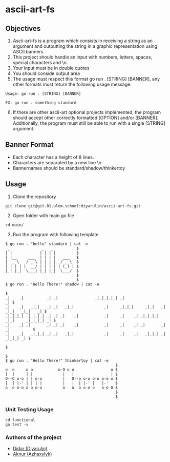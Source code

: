 # ascii-art-fs

## Objectives

1) Ascii-art-fs is a program which consists in receiving a string as an argument and outputting the string in a graphic representation using ASCII banners. 
2) This project should handle an input with numbers, letters, spaces, special characters and \n.
3) Your input must be in double quotes
4) You should conside output area
5) The usage must respect this format go run . [STRING] [BANNER], any other formats must return the following usage message:
```
Usage: go run . [STRING] [BANNER]

EX: go run . something standard
```
6) If there are other ascii-art optional projects implemented, the program should accept other correctly formatted [OPTION] and/or [BANNER].
Additionally, the program must still be able to run with a single [STRING] argument.

## Banner Format

- Each character has a height of 8 lines.
- Characters are separated by a new line \n.
- Bannernames should be standard/shadow/thinkertoy

## Usage
1) Clone the repository 
```
git clone git@git.01.alem.school:diyarulin/ascii-art-fs.git
```
2) Open folder with main.go file
```
cd main/
```
3) Run the program with following template

```
$ go run . "hello" standard | cat -e
 _              _   _          $
| |            | | | |         $
| |__     ___  | | | |   ___   $
|  _ \   / _ \ | | | |  / _ \  $
| | | | |  __/ | | | | | (_) | $
|_| |_|  \___| |_| |_|  \___/  $
                               $
                               $
$ go run . "Hello There!" shadow | cat -e
                                                                                         $
_|    _|          _| _|                _|_|_|_|_| _|                                  _| $
_|    _|   _|_|   _| _|   _|_|             _|     _|_|_|     _|_|   _|  _|_|   _|_|   _| $
_|_|_|_| _|_|_|_| _| _| _|    _|           _|     _|    _| _|_|_|_| _|_|     _|_|_|_| _| $
_|    _| _|       _| _| _|    _|           _|     _|    _| _|       _|       _|          $
_|    _|   _|_|_| _| _|   _|_|             _|     _|    _|   _|_|_| _|         _|_|_| _| $
                                                                                         $
                                                                                         $
$ go run . "Hello There!" thinkertoy | cat -e
                                                $
o  o     o o           o-O-o o                o $
|  |     | |             |   |                | $
O--O o-o | | o-o         |   O--o o-o o-o o-o o $
|  | |-' | | | |         |   |  | |-' |   |-'   $
o  o o-o o o o-o         o   o  o o-o o   o-o O $
                                                $
                                                $
```

### Unit Testing Usage

```
cd functional
go test -v
```

### Authors of the project

- [Didar (Diyarulin)](https://01.alem.school/git/diyarulin)
- [Aknur (Azhaxylyk)](https://01.alem.school/git/azhaxylyk)